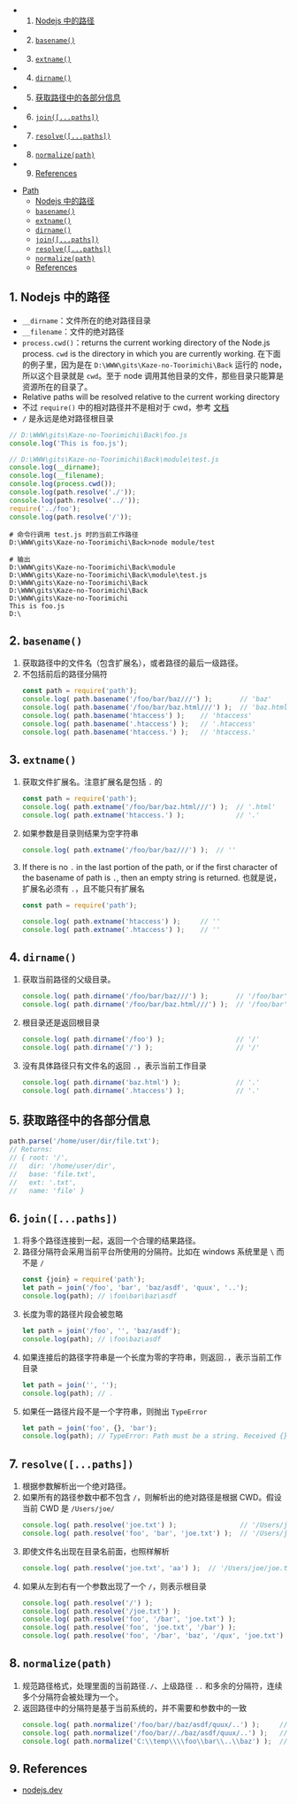 <!-- vscode-markdown-toc -->
* 1. [Nodejs 中的路径](#Nodejs)
* 2. [`basename()`](#basename)
* 3. [`extname()`](#extname)
* 4. [`dirname()`](#dirname)
* 5. [获取路径中的各部分信息](#)
* 6. [`join([...paths])`](#join...paths)
* 7. [`resolve([...paths])`](#resolve...paths)
* 8. [`normalize(path)`](#normalizepath)
* 9. [References](#References)

<!-- vscode-markdown-toc-config
	numbering=true
	autoSave=true
	/vscode-markdown-toc-config -->
<!-- /vscode-markdown-toc -->


<!-- TOC -->

- [Path](#path)
    - [Nodejs 中的路径](#nodejs-中的路径)
    - [`basename()`](#basename)
    - [`extname()`](#extname)
    - [`dirname()`](#dirname)
    - [`join([...paths])`](#joinpaths)
    - [`resolve([...paths])`](#resolvepaths)
    - [`normalize(path)`](#normalizepath)
    - [References](#references)

<!-- /TOC -->


##  1. <a name='Nodejs'></a>Nodejs 中的路径
* `__dirname`：文件所在的绝对路径目录
* `__filename`：文件的绝对路径
* `process.cwd()`：returns the current working directory of the Node.js process. `cwd` is the directory in which you are currently working. 在下面的例子里，因为是在 `D:\WWW\gits\Kaze-no-Toorimichi\Back` 运行的 node，所以这个目录就是 `cwd`。至于 node 调用其他目录的文件，那些目录只能算是资源所在的目录了。
* Relative paths will be resolved relative to the current working directory
* 不过 `require()` 中的相对路径并不是相对于 cwd，参考 [文档](https://nodejs.org/api/modules.html#modules_file_modules)
* `/` 是永远是绝对路径根目录

```js
// D:\WWW\gits\Kaze-no-Toorimichi\Back\foo.js
console.log('This is foo.js');
```

```js
// D:\WWW\gits\Kaze-no-Toorimichi\Back\module\test.js
console.log(__dirname);
console.log(__filename);
console.log(process.cwd());
console.log(path.resolve('./'));
console.log(path.resolve('../'));
require('../foo');
console.log(path.resolve('/'));
```

```shell
# 命令行调用 test.js 时的当前工作路径
D:\WWW\gits\Kaze-no-Toorimichi\Back>node module/test
```

```shell
# 输出
D:\WWW\gits\Kaze-no-Toorimichi\Back\module
D:\WWW\gits\Kaze-no-Toorimichi\Back\module\test.js
D:\WWW\gits\Kaze-no-Toorimichi\Back
D:\WWW\gits\Kaze-no-Toorimichi\Back
D:\WWW\gits\Kaze-no-Toorimichi
This is foo.js
D:\
```


##  2. <a name='basename'></a>`basename()` 
1. 获取路径中的文件名（包含扩展名），或者路径的最后一级路径。
2. 不包括前后的路径分隔符
    ```js
    const path = require('path');
    console.log( path.basename('/foo/bar/baz///') );       // 'baz'
    console.log( path.basename('/foo/bar/baz.html///') );  // 'baz.html'
    console.log( path.basename('htaccess') );    // 'htaccess'
    console.log( path.basename('.htaccess') );   // '.htaccess'
    console.log( path.basename('htaccess.') );   // 'htaccess.'
    ```

##  3. <a name='extname'></a>`extname()`
1. 获取文件扩展名。注意扩展名是包括 `.` 的
    ```js
    const path = require('path');
    console.log( path.extname('/foo/bar/baz.html///') );  // '.html'
    console.log( path.extname('htaccess.') );             // '.'
    ```
2. 如果参数是目录则结果为空字符串
    ```js
    console.log( path.extname('/foo/bar/baz///') );  // ''
    ```
3. If there is no `.` in the last portion of the path, or if the first character of the basename of path is `.`, then an empty string is returned. 也就是说，扩展名必须有 `.`，且不能只有扩展名
    ```js
    const path = require('path');

    console.log( path.extname('htaccess') );     // ''
    console.log( path.extname('.htaccess') );    // ''
    ```

##  4. <a name='dirname'></a>`dirname()`
1. 获取当前路径的父级目录。
    ```js
    console.log( path.dirname('/foo/bar/baz///') );       // '/foo/bar'
    console.log( path.dirname('/foo/bar/baz.html///') );  // '/foo/bar'
    ```
2. 根目录还是返回根目录
    ```js
    console.log( path.dirname('/foo') );                  // '/'
    console.log( path.dirname('/') );                     // '/'
    ```
3. 没有具体路径只有文件名的返回 `.`，表示当前工作目录
    ```js
    console.log( path.dirname('baz.html') );              // '.'
    console.log( path.dirname('.htaccess') );             // '.'
    ```

##  5. <a name=''></a>获取路径中的各部分信息
```js
path.parse('/home/user/dir/file.txt');
// Returns:
// { root: '/',
//   dir: '/home/user/dir',
//   base: 'file.txt',
//   ext: '.txt',
//   name: 'file' } 
```


##  6. <a name='join...paths'></a>`join([...paths])`
1. 将多个路径连接到一起，返回一个合理的结果路径。
2. 路径分隔符会采用当前平台所使用的分隔符。比如在 windows 系统里是 `\` 而不是 `/`
    ```js
    const {join} = require('path');
    let path = join('/foo', 'bar', 'baz/asdf', 'quux', '..');
    console.log(path); // \foo\bar\baz\asdf
    ```
3. 长度为零的路径片段会被忽略
    ```js
    let path = join('/foo', '', 'baz/asdf');
    console.log(path); // \foo\baz\asdf
    ```
4. 如果连接后的路径字符串是一个长度为零的字符串，则返回`.`，表示当前工作目录
    ```js
    let path = join('', '');
    console.log(path); // .
    ```
5. 如果任一路径片段不是一个字符串，则抛出 `TypeError`
    ```js
    let path = join('foo', {}, 'bar');
    console.log(path); // TypeError: Path must be a string. Received {}
    ```


##  7. <a name='resolve...paths'></a>`resolve([...paths])`
1. 根据参数解析出一个绝对路径。
2. 如果所有的路径参数中都不包含 `/`，则解析出的绝对路径是根据 CWD。假设当前 CWD 是 `/Users/joe/`
    ```js
    console.log( path.resolve('joe.txt') );                // '/Users/joe/joe.txt'
    console.log( path.resolve('foo', 'bar', 'joe.txt') );  // '/Users/joe/foo/bar/joe.txt'
    ```
3. 即使文件名出现在目录名前面，也照样解析
    ```js
    console.log( path.resolve('joe.txt', 'aa') );  // '/Users/joe/joe.txt/aa'
    ```
4. 如果从左到右有一个参数出现了一个 `/`，则表示根目录
    ```js
    console.log( path.resolve('/') );                                      // '/'
    console.log( path.resolve('/joe.txt') );                               // '/joe.txt'
    console.log( path.resolve('foo', '/bar', 'joe.txt') );                 // '/bar/joe.txt'
    console.log( path.resolve('foo', 'joe.txt', '/bar') );                 // '/bar'
    console.log( path.resolve('foo', '/bar', 'baz', '/qux', 'joe.txt') );  // '/qux/joe.txt'
    ```


##  8. <a name='normalizepath'></a>`normalize(path)`
1. 规范路径格式，处理里面的当前路径`./`、上级路径 `..` 和多余的分隔符，连续多个分隔符会被处理为一个。
2. 返回路径中的分隔符是基于当前系统的，并不需要和参数中的一致
    ```js
    console.log( path.normalize('/foo/bar//baz/asdf/quux/..') );     // \foo\bar\baz\asdf
    console.log( path.normalize('/foo/bar//./baz/asdf/quux/..') );   // \foo\bar\baz\asdf
    console.log( path.normalize('C:\\temp\\\\foo\\bar\\..\\baz') );  // C:\temp\foo\baz
    ```


##  9. <a name='References'></a>References
* [nodejs.dev](https://nodejs.dev/en/learn/)